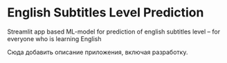 # English Subtitles Level Prediction
Streamlit app based ML-model for prediction of english subtitles level – for everyone who is learning English

Сюда добавить описание приложения, включая разработку.
